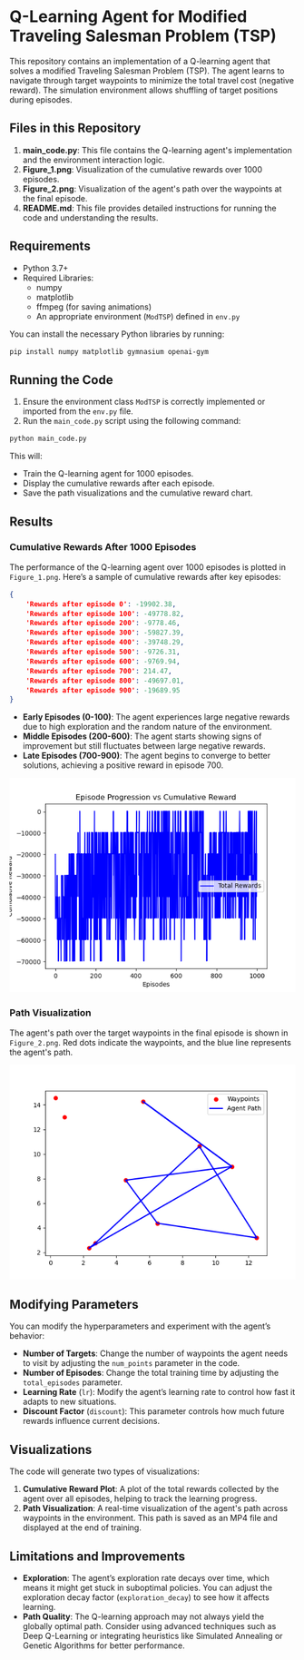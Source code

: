 # Q-Learning Agent for Modified Traveling Salesman Problem (TSP)

This repository contains an implementation of a Q-learning agent that solves a modified Traveling Salesman Problem (TSP). The agent learns to navigate through target waypoints to minimize the total travel cost (negative reward). The simulation environment allows shuffling of target positions during episodes.

## Files in this Repository

1. **main_code.py**: This file contains the Q-learning agent's implementation and the environment interaction logic.
2. **Figure_1.png**: Visualization of the cumulative rewards over 1000 episodes.
3. **Figure_2.png**: Visualization of the agent's path over the waypoints at the final episode.
4. **README.md**: This file provides detailed instructions for running the code and understanding the results.

## Requirements

- Python 3.7+
- Required Libraries:
  - numpy
  - matplotlib
  - ffmpeg (for saving animations)
  - An appropriate environment (`ModTSP`) defined in `env.py`

You can install the necessary Python libraries by running:

```bash
pip install numpy matplotlib gymnasium openai-gym
```

## Running the Code

1. Ensure the environment class `ModTSP` is correctly implemented or imported from the `env.py` file.
2. Run the `main_code.py` script using the following command:

```bash
python main_code.py
```

This will:
- Train the Q-learning agent for 1000 episodes.
- Display the cumulative rewards after each episode.
- Save the path visualizations and the cumulative reward chart.

## Results

### Cumulative Rewards After 1000 Episodes

The performance of the Q-learning agent over 1000 episodes is plotted in `Figure_1.png`. Here’s a sample of cumulative rewards after key episodes:

```json
{
    'Rewards after episode 0': -19902.38,
    'Rewards after episode 100': -49778.82,
    'Rewards after episode 200': -9778.46,
    'Rewards after episode 300': -59827.39,
    'Rewards after episode 400': -39748.29,
    'Rewards after episode 500': -9726.31,
    'Rewards after episode 600': -9769.94,
    'Rewards after episode 700': 214.47,
    'Rewards after episode 800': -49697.01,
    'Rewards after episode 900': -19689.95
}
```

- **Early Episodes (0-100)**: The agent experiences large negative rewards due to high exploration and the random nature of the environment.
- **Middle Episodes (200-600)**: The agent starts showing signs of improvement but still fluctuates between large negative rewards.
- **Late Episodes (700-900)**: The agent begins to converge to better solutions, achieving a positive reward in episode 700.
  
![Cumulative Rewards Over Episodes](./Figure_1.png)

### Path Visualization

The agent's path over the target waypoints in the final episode is shown in `Figure_2.png`. Red dots indicate the waypoints, and the blue line represents the agent's path.

![Agent's Path](./Figure_2.png)

## Modifying Parameters

You can modify the hyperparameters and experiment with the agent’s behavior:

- **Number of Targets**: Change the number of waypoints the agent needs to visit by adjusting the `num_points` parameter in the code.
- **Number of Episodes**: Change the total training time by adjusting the `total_episodes` parameter.
- **Learning Rate** (`lr`): Modify the agent’s learning rate to control how fast it adapts to new situations.
- **Discount Factor** (`discount`): This parameter controls how much future rewards influence current decisions.

## Visualizations

The code will generate two types of visualizations:

1. **Cumulative Reward Plot**: A plot of the total rewards collected by the agent over all episodes, helping to track the learning progress.
2. **Path Visualization**: A real-time visualization of the agent's path across waypoints in the environment. This path is saved as an MP4 file and displayed at the end of training.

## Limitations and Improvements

- **Exploration**: The agent’s exploration rate decays over time, which means it might get stuck in suboptimal policies. You can adjust the exploration decay factor (`exploration_decay`) to see how it affects learning.
- **Path Quality**: The Q-learning approach may not always yield the globally optimal path. Consider using advanced techniques such as Deep Q-Learning or integrating heuristics like Simulated Annealing or Genetic Algorithms for better performance.
